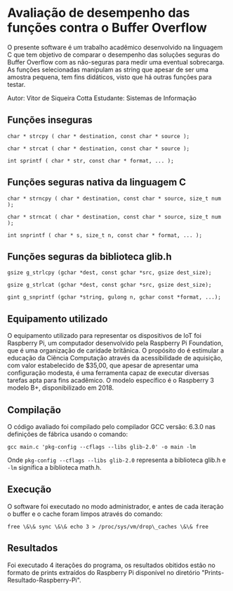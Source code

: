 # Avaliação de desempenho das funções contra o Buffer Overflow

O presente software é um trabalho acadêmico desenvolvido na linguagem C que tem objetivo de comparar o desempenho das soluções seguras do Buffer Overflow com as não-seguras para medir uma eventual sobrecarga. As funções selecionadas manipulam as string que apesar de ser uma amostra pequena,  tem fins didáticos, visto que há outras funções para testar.

Autor: Vitor de Siqueira Cotta
Estudante: Sistemas de Informação

## Funções inseguras

```char * strcpy ( char * destination, const char * source );```

```char * strcat ( char * destination, const char * source );```

```int sprintf ( char * str, const char * format, ... );```

## Funções seguras nativa da linguagem C

```char * strncpy ( char * destination, const char * source, size_t num );```

```char * strncat ( char * destination, const char * source, size_t num );```

```int snprintf ( char * s, size_t n, const char * format, ... );```

## Funções seguras da biblioteca glib.h

```gsize g_strlcpy (gchar *dest, const gchar *src, gsize dest_size);```

```gsize g_strlcat (gchar *dest, const gchar *src, gsize dest_size);```

```gint g_snprintf (gchar *string, gulong n, gchar const *format, ...);```

## Equipamento utilizado

O equipamento utilizado para representar os dispositivos de IoT foi Raspberry Pi, um computador desenvolvido pela Raspberry Pi Foundation, que é uma organização de caridade britânica. O propósito do é estimular a educação da Ciência Computação através da acessibilidade de aquisição, com valor estabelecido de $35,00, que apesar de apresentar uma configuração modesta, é uma ferramenta capaz de executar diversas tarefas apta para fins acadêmico. O modelo específico é o Raspberry 3 modelo B+, disponibilizado em 2018.

## Compilação

O código avaliado foi compilado pelo compilador GCC versão: 6.3.0 nas definições de fábrica usando o comando:

```
gcc main.c 'pkg-config --cflags --libs glib-2.0' -o main -lm
```

Onde ```pkg-config --cflags --libs glib-2.0``` representa a biblioteca glib.h e ```-lm``` significa a biblioteca math.h. 

## Execução

O software foi executado no modo administrador, e antes de cada iteração o buffer e o cache foram limpos através do comando: 

```
free \&\& sync \&\& echo 3 > /proc/sys/vm/drop\_caches \&\& free
```

## Resultados

Foi executado 4 iterações do programa, os resultados obitidos estão no formato de prints extraídos do Raspberry Pi disponível no diretório "Prints-Resultado-Raspberry-Pi".
